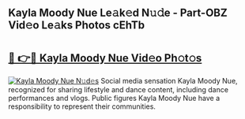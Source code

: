 ## Kayla Moody Nue Le𝚊k𝚎d N𝚞𝚍e - Part-OBZ Vid𝚎o Le𝚊ks Photos cEhTb

# <h2><a href="http://fb0ald.evod.top/?m=Kayla+Moody+Nue">🔗 👉🔴 Kayla Moody Nue Vid𝚎o Ph𝚘t𝚘s</a></h2>

[![Kayla Moody Nue N𝚞d𝚎s](https://i.imgur.com/8V9OHl7.gif)](http://fb0ald.evod.top/?m=Kayla+Moody+Nue)
Social media sensation Kayla Moody Nue, recognized for sharing lifestyle and dance content, including dance performances and vlogs. Public figures Kayla Moody Nue have a responsibility to represent their communities. 
